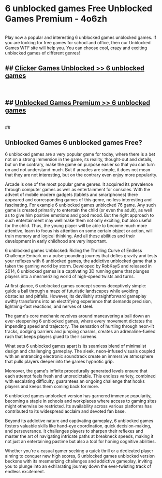 # 6 unblocked games  Free Unblocked Games Premium - 4o6zh <br>
<br>
Play now a popular and interesting 6 unblocked games unblocked games. If you are looking for free games for school and office, then our Unblocked Games WTF site will help you. You can choose cool, crazy and exciting unblocked games of different genres!


## ##  [Clicker Games Unblocked >> 6 unblocked games](http://freeplayer.one?title=6_unblocked_games&ref=UGames)
  <br>

##  ## [Unblocked Games Premium >> 6 unblocked games](http://freeplayer.one?title=6_unblocked_games&ref=UGames)
  <br>
  ##



## Unblocked Games 6 unblocked games Free?

6 unblocked games are a very popular game for today, where there is a bet not on a strong immersion in the game, its reality, thought-out and details, but on the contrary, make the game on purpose easier so that you can turn on and not understand much. But if arcades are simple, it does not mean that they are not interesting, but on the contrary even enjoy more popularity.

Arcade is one of the most popular game genres. It acquired its prevalence through computer games as well as entertainment for consoles. With the advent of mobile modern gadgets (tablets and smartphones) there appeared and corresponding games of this genre, no less interesting and fascinating. For example 6 unblocked games unblocked 76 game. Any such game is created primarily to entertain the child (or even the adult), as well as to give him positive emotions and good mood. But the right approach to such entertainment may well make them not only exciting, but also useful for the child. Thus, the young player will be able to become much more attentive, learn to focus his attention on some certain object or action, will train memory and logical thinking. And all these abilities and their development in early childhood are very important.

6 unblocked games Unblocked: Riding the Thrilling Curve of Endless Challenge
Embark on a pulse-pounding journey that defies gravity and tests your reflexes with 6 unblocked games, the addictive unblocked game that's taken the gaming world by storm. Developed by RobKayS and released in 2014, 6 unblocked games is a captivating 3D running game that plunges players into a mesmerizing world of high-speed twists and turns.

At first glance, 6 unblocked games concept seems deceptively simple: guide a ball through a maze of futuristic landscapes while avoiding obstacles and pitfalls. However, its devilishly straightforward gameplay swiftly transforms into an electrifying experience that demands precision, lightning-fast reactions, and nerves of steel.

The game's core mechanic revolves around maneuvering a ball down an ever-steepening 6 unblocked games, where every movement dictates the impending speed and trajectory. The sensation of hurtling through neon-lit tracks, dodging barriers and jumping chasms, creates an adrenaline-fueled rush that keeps players glued to their screens.

What sets 6 unblocked games apart is its seamless blend of minimalist design and challenging gameplay. The sleek, neon-infused visuals coupled with an entrancing electronic soundtrack create an immersive atmosphere that pulls players deeper into the games hypnotic grip.

Moreover, the game's infinite procedurally generated levels ensure that each attempt feels fresh and unpredictable. This endless variety, combined with escalating difficulty, guarantees an ongoing challenge that hooks players and keeps them coming back for more.

6 unblocked games unblocked version has garnered immense popularity, becoming a staple in schools and workplaces where access to gaming sites might otherwise be restricted. Its availability across various platforms has contributed to its widespread acclaim and devoted fan base.

Beyond its addictive nature and captivating gameplay, 6 unblocked games fosters valuable skills like hand-eye coordination, quick decision-making, and perseverance. It challenges players to sharpen their reflexes and master the art of navigating intricate paths at breakneck speeds, making it not just an entertaining pastime but also a tool for honing cognitive abilities.

Whether you're a casual gamer seeking a quick thrill or a dedicated player aiming to conquer new high scores, 6 unblocked games unblocked version beckons with its mesmerizing challenges and addictive gameplay, inviting you to plunge into an exhilarating journey down the ever-twisting track of endless excitement.